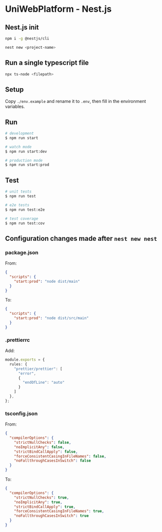 # UniWebPlatform - Nest.js

## Nest.js init

```bash
npm i -g @nestjs/cli
```

```bash
nest new <project-name>
```

## Run a single typescript file

```bash
npx ts-node <filepath>
```

## Setup

Copy `./env.example` and rename it to `.env`, then fill in the environment variables.

## Run

```bash
# development
$ npm run start

# watch mode
$ npm run start:dev

# production mode
$ npm run start:prod
```

## Test

```bash
# unit tests
$ npm run test

# e2e tests
$ npm run test:e2e

# test coverage
$ npm run test:cov
```

## Configuration changes made after `nest new nest`

### package.json

From:

```json
{
  "scripts": {
    "start:prod": "node dist/main"
  }
}
```

To:

```json
{
  "scripts": {
    "start:prod": "node dist/src/main"
  }
}
```

### .prettierrc

Add:

```ts
module.exports = {
  rules: {
    "prettier/prettier": [
      "error",
      {
        "endOfLine": "auto"
      }
    ]
  },
};
```

### tsconfig.json

From:

```json
{
  "compilerOptions": {
    "strictNullChecks": false,
    "noImplicitAny": false,
    "strictBindCallApply": false,
    "forceConsistentCasingInFileNames": false,
    "noFallthroughCasesInSwitch": false
  }
}
```

To:

```json
{
  "compilerOptions": {
    "strictNullChecks": true,
    "noImplicitAny": true,
    "strictBindCallApply": true,
    "forceConsistentCasingInFileNames": true,
    "noFallthroughCasesInSwitch": true
  }
}
```